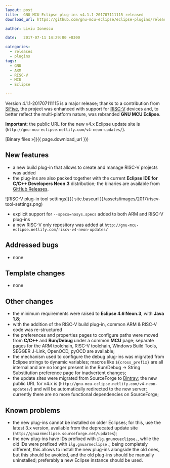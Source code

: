 ```yaml
---
layout: post
title:  GNU MCU Eclipse plug-ins v4.1.1-201707111115 released
download_url: https://github.com/gnu-mcu-eclipse/eclipse-plugins/releases/tag/v4.1.1-201707111115

author: Liviu Ionescu

date:   2017-07-11 14:29:00 +0300

categories:
  - releases
  - plugins
tags:
  - GNU
  - ARM
  - RISC-V
  - MCU
  - Eclipse

---
```


Version 4.1.1-201707111115 is a major release; thanks to a contribution from [SiFive](https://www.sifive.com), the project was enhanced with support for [RISC-V](https://riscv.org) devices and, to better reflect the multi-platform nature, was rebranded **GNU MCU Eclipse**.

**Important**: the public URL for the new v4.x Eclipse update site is (`http://gnu-mcu-eclipse.netlify.com/v4-neon-updates/`).

[Binary files »]({{ page.download_url }})

## New features

* a new build plug-in that allows to create and manage RISC-V projects was added
* the plug-ins are also packed together with the current **Eclipse IDE for C/C++ Developers Neon.3** distribution; the binaries are available from [GitHub Releases](https://github.com/gnu-mcu-eclipse/org.eclipse.epp.packages/releases).

![RISC-V plug-in tool settings]({{ site.baseurl }}/assets/images/2017/riscv-tool-settings.png)

* explicit support for `--specs=nosys.specs`  added to both ARM and RISC-V plug-ins
* a new RISC-V only repository was added at `http://gnu-mcu-eclipse.netlify.com/riscv-v4-neon-updates/`

## Addressed bugs

* none

## Template changes

* none

## Other changes

* the minimum requirements were raised to **Eclipse 4.6 Neon.3**, with **Java 1.8**; 
* with the addition of the RISC-V build plug-in, common ARM & RISC-V code was re-structured
* the preferences and properties pages to configure paths were moved from **C/C++** and **Run/Debug** under a common **MCU** page; separate pages for the ARM toolchain, RISC-V toolchain, Windows Build Tools, SEGGER J-Link, OpenOCD, pyOCD are available;
* the mechanism used to configure the debug plug-ins was migrated from Eclipse strings to dynamic variables; macros like `${cross_prefix}` are all internal and are no longer present in the Run/Debug -> String Substitution preference page for inadvertent changes;
* the update sites were migrated from SourceForge to [Bintray](https://bintray.com/gnu-mcu-eclipse/v4-neon-updates); the new public URL for v4.x is (`http://gnu-mcu-eclipse.netlify.com/v4-neon-updates/`) and will be automatically redirected to the new server; currently there are no more functional dependencies on SourceForge;

## Known problems

* the new plug-ins cannot be installed on older Eclipses; for this, use the latest 3.x version, available from the deprecated update site (`http://gnuarmeclipse.sourceforge.net/updates`);
* the new plug-ins have IDs prefixed with `ilg.gnumcueclipse.`, while the old IDs were prefixed with `ilg.gnuarmeclipse.`; being completely different, this allows to install the new plug-ins alongside the old ones, but this should be avoided, and the old plug-ins should be manually uninstalled; preferably a new Eclipse instance should be used.

